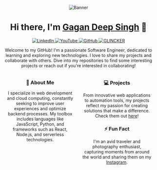 <p align="center">
  <img src="https://media.licdn.com/dms/image/C5616AQEQDEg3URnK_A/profile-displaybackgroundimage-shrink_350_1400/0/1659924618105?e=1714608000&v=beta&t=91NPydCBb-0Y0jG2uT1dLqalcTeYspducm7GkOxhqKg" alt="Banner">
</p>
<h1 align="center">Hi there, I'm <a href="https://thegdsks.com/" target="_blank">Gagan Deep Singh</a> 👋</h1>

<p align="center">
    <!-- LinkedIn -->
    <a href="https://www.linkedin.com/in/gdsks/">
        <img src="https://img.shields.io/badge/-LinkedIn-%230A66C2?style=for-the-badge&logo=linkedin&logoColor=white" alt="LinkedIn"/>
    </a>
    <!-- YouTube -->
    <a href="https://www.youtube.com/user/yourchannel">
        <img src="https://img.shields.io/badge/-YouTube-%23FF0000?style=for-the-badge&logo=youtube&logoColor=white" alt="YouTube"/>
    </a>
    <!-- GitHub -->
    <a href="https://github.com/gdsks">
        <img src="https://img.shields.io/badge/-GitHub-%23181717?style=for-the-badge&logo=github&logoColor=white" alt="GitHub"/>
    </a>
    <!-- Website -->
    <a href="https://thegdsks.com">
        <img src="https://img.shields.io/badge/-Website-%231572B6?style=for-the-badge&logo=firefox-browser&logoColor=white" alt="GLINCKER"/>
</a>

</p>

<p align="center">
    Welcome to my GitHub! I'm a passionate Software Engineer, dedicated to learning and exploring new technologies. I love to share my projects and collaborate with others. Dive into my repositories to find some interesting projects or reach out if you're interested in collaborating!
</p>

<div align="center" style="display: flex; justify-content: space-around; align-items: flex-start;">
    <div style="width: 45%;">
        <h3>🚀 About Me</h3>
        <p>
        I specialize in web development and cloud computing, constantly seeking to improve user experiences and optimize backend processes. My toolbox includes languages like JavaScript, Python, and frameworks such as React, Node.js, and serverless technologies.
        </p>
    </div>
    <div style="width: 45%;">
        <h3>💻 Projects</h3>
        <p>
        From innovative web applications to automation tools, my projects reflect my passion for creating solutions that make a difference. Check them out <a href="https://github.com/gagandua078?tab=repositories">here</a>!
        </p>
        <h3>⚡ Fun Fact</h3>
        <p>
        I'm an avid traveler and photography enthusiast, capturing moments from around the world and sharing them on my <a href="https://www.instagram.com/gagandeepgdsks/">Instagram</a>.
        </p>
    </div>
</div>
